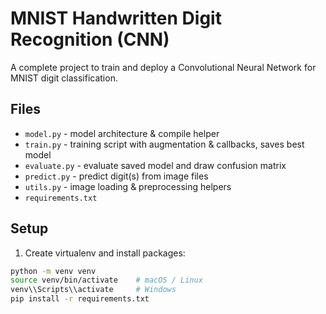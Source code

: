 # MNIST Handwritten Digit Recognition (CNN)

A complete project to train and deploy a Convolutional Neural Network for MNIST digit classification.

## Files
- `model.py` - model architecture & compile helper
- `train.py` - training script with augmentation & callbacks, saves best model
- `evaluate.py` - evaluate saved model and draw confusion matrix
- `predict.py` - predict digit(s) from image files
- `utils.py` - image loading & preprocessing helpers
- `requirements.txt`

## Setup
1. Create virtualenv and install packages:
```bash
python -m venv venv
source venv/bin/activate    # macOS / Linux
venv\\Scripts\\activate     # Windows
pip install -r requirements.txt

